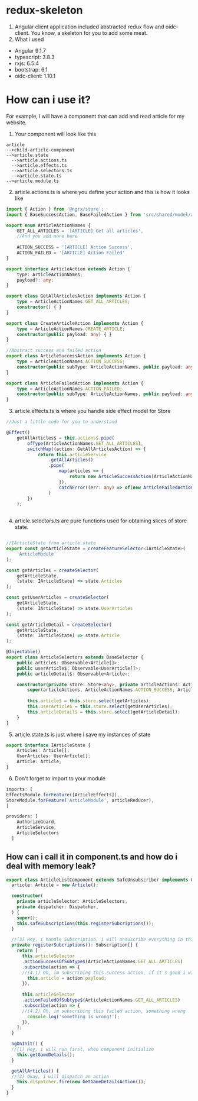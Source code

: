 # redux-skeleton
1. Angular client application included abstracted redux flow and oidc-client. You know, a skeleton for you to add some meat.
2. What i used
 - Angular 9.1.7
 - typescript: 3.8.3
 - rxjs: 6.5.4
 - bootstrap: 6.1
 - oidc-client: 1.10.1

# How can i use it?
For example, i will have a component that can add and read article for my website.

1. Your component will look like this
```
article
-->child-article-component
-->article.state
  -->article.actions.ts
  -->article.effects.ts
  -->article.selectors.ts
  -->article.state.ts
-->article.module.ts
```

2. article.actions.ts is where you define your action and this is how it looks like

```typescript
import { Action } from '@ngrx/store';
import { BaseSuccessAction, BaseFailedAction } from 'src/shared/model/action.interface';

export enum ArticleActionNames {
    GET_ALL_ARTICLES = '[ARTICLE] Get all articles',    
    //And you add more here
    
    ACTION_SUCCESS = '[ARTICLE] Action Success',
    ACTION_FAILED = '[ARTICLE] Action Failed'
}

export interface ArticleAction extends Action {
    type: ArticleActionNames;
    payload?: any;
}

export class GetAllArticlesAction implements Action {
    type = ArticleActionNames.GET_ALL_ARTICLES;
    constructor() { }
}

export class CreateArticleAction implements Action {
    type = ArticleActionNames.CREATE_ARTICLE;
    constructor(public payload: any) { }
}

//Abstract success and failed action
export class ArticleSuccessAction implements Action {
    type = ArticleActionNames.ACTION_SUCCESS;
    constructor(public subType: ArticleActionNames, public payload: any) { }
}

export class ArticleFailedAction implements Action {
    type = ArticleActionNames.ACTION_FAILED;
    constructor(public subType: ArticleActionNames, public payload: any) { }
}

```

3. article.effects.ts is where you handle side effect model for Store
```typescript
//Just a little code for you to understand

@Effect()
    getAllArticles$ = this.actions$.pipe(
        ofType(ArticleActionNames.GET_ALL_ARTICLES),
        switchMap((action: GetAllArticlesAction) => {
            return this.articleService
                .getAllArticles()
                .pipe(
                    map(articles => {
                        return new ArticleSuccessAction(ArticleActionNames.GET_ALL_ARTICLES, articles)
                    }),
                    catchError((err: any) => of(new ArticleFailedAction(action.type, err)))
                )
        })
    );
    
```

4. article.selectors.ts are pure functions used for obtaining slices of store state.

```typescript

//IArticleState from article.state
export const getArticleState = createFeatureSelector<IArticleState>(
    'ArticleModule'
);

const getArticles = createSelector(
    getArticleState,
    (state: IArticleState) => state.Articles
);

const getUserArticles = createSelector(
    getArticleState,
    (state: IArticleState) => state.UserArticles
);

const getArticleDetail = createSelector(
    getArticleState,
    (state: IArticleState) => state.Article
);

@Injectable()
export class ArticleSelectors extends BaseSelector {
    public article$: Observable<Article[]>;
    public userArticle$: Observable<UserArticle[]>;
    public articleDetail$: Observable<Article>;

    constructor(private store: Store<any>, private articleActions: Actions) {
        super(articleActions, ArticleActionNames.ACTION_SUCCESS, ArticleActionNames.ACTION_FAILED);
        
        this.article$ = this.store.select(getArticles);
        this.userArticle$ = this.store.select(getUserArticles);
        this.articleDetail$ = this.store.select(getArticleDetail);
    }
}
```

5. article.state.ts is just where i save my instances of state
```typescript
export interface IArticleState {
    Articles: Article[];
    UserArticles: UserArticle[];
    Article: Article;
}
```

6. Don't forget to import to your module
```typescript
imports: [
EffectsModule.forFeature([ArticleEffects]),
StoreModule.forFeature('ArticleModule', articleReducer),
]

providers: [
    AuthorizeGuard,
    ArticleService,
    ArticleSelectors
  ]
```

## How can i call it in component.ts and how do i deal with memory leak?
```typescript
export class ArticleListComponent extends SafeUnsubscriber implements OnInit {
  article: Article = new Article();

  constructor(
    private articleSelector: ArticleSelectors,
    private dispatcher: Dispatcher,
  ) {
    super();
    this.safeSubscriptions(this.registerSubcriptions());
  }

  //(3) Hey, i handle Subscription, i will unsuscribe everything in this array when component is destroy
  private registerSubcriptions(): Subscription[] {
    return [
      this.articleSelector
      .actionSuccessOfSubtype$(ArticleActionNames.GET_ALL_ARTICLES)
      .subscribe(action => {
      //(4.1) Oh, im subscribing this success action, if it's good i will dosomething 
        this.article = action.payload;
      }),
      
      this.articleSelector
      .actionFailedOfSubtype$(ArticleActionNames.GET_ALL_ARTICLES)
      .subscribe(action => {
      //(4.2) Oh, im subscribing this failed action, something wrong 
        console.log('something is wrong!');
      }),
    ];
  }

  ngOnInit() {
  //(1) Hey, i will run first, when component initialize
    this.getGameDetails();
  }

  getAllArticles() {
  //(2) Okay, i will dispatch an action
    this.dispatcher.fire(new GetGameDetailsAction());
  }
}
```
